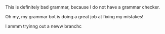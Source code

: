 This is definitely bad grammar, because I do not have a grammar checker.

Oh my, my grammar bot is doing a great job at fixing my mistakes!

I ammm tryinng out a neww branchc
